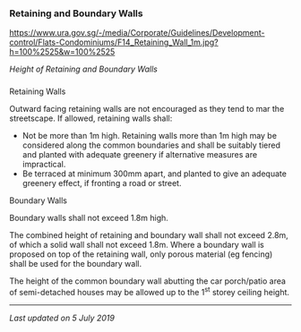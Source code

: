 ### Retaining and Boundary Walls

<https://www.ura.gov.sg/-/media/Corporate/Guidelines/Development-control/Flats-Condominiums/F14_Retaining_Wall_1m.jpg?h=100%2525&w=100%2525>

*Height of Retaining and Boundary Walls*

### 

<a href="#Retaining-Walls" class="collapsible collapsed"
data-toggle="collapse"></a>

Retaining Walls

Outward facing retaining walls are not encouraged as they tend to mar
the streetscape. If allowed, retaining walls shall:

-   Not be more than 1m high. Retaining walls more than 1m high may be
    considered along the common boundaries and shall be suitably tiered
    and planted with adequate greenery if alternative measures are
    impractical.
-   Be terraced at minimum 300mm apart, and planted to give an adequate
    greenery effect, if fronting a road or street.

<a href="#Boundary-Walls" class="collapsible collapsed"
data-toggle="collapse"></a>

Boundary Walls

Boundary walls shall not exceed 1.8m high.

The combined height of retaining and boundary wall shall not exceed
2.8m, of which a solid wall shall not exceed 1.8m. Where a boundary wall
is proposed on top of the retaining wall, only porous material (eg
fencing) shall be used for the boundary wall.

The height of the common boundary wall abutting the car porch/patio area
of semi-detached houses may be allowed up to the 1<sup>st</sup> storey
ceiling height.

------------------------------------------------------------------------

*Last updated on 5 July 2019*
